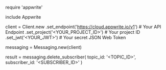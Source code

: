 require 'appwrite'

include Appwrite

client = Client.new
    .set_endpoint('https://cloud.appwrite.io/v1') # Your API Endpoint
    .set_project('&lt;YOUR_PROJECT_ID&gt;') # Your project ID
    .set_jwt('&lt;YOUR_JWT&gt;') # Your secret JSON Web Token

messaging = Messaging.new(client)

result = messaging.delete_subscriber(
    topic_id: '<TOPIC_ID>',
    subscriber_id: '<SUBSCRIBER_ID>'
)
